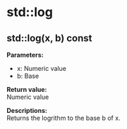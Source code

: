 # std::log

## std::log(x, b) const

**Parameters:**  
- x: Numeric value
- b: Base

**Return value:**  
Numeric value

**Descriptions:**  
Returns the logrithm to the base b of x.